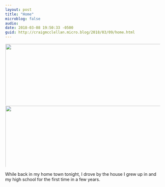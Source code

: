 ```yaml
---
layout: post
title: "Home"
microblog: false
audio: 
date: 2018-03-08 19:50:33 -0500
guid: http://craigmcclellan.micro.blog/2018/03/09/home.html
---
```




<a href="http://craigmcclellan.com/uploads/2018/5e94891ce4.jpg"><img src="http://craigmcclellan.com/uploads/2018/5e94891ce4.jpg" width="450" height="600" style="display: inline-block; max-height: 200px; width: auto; padding: 1px;" class="sunlit_image" /></a><a href="http://craigmcclellan.com/uploads/2018/0a686a8da5.jpg"><img src="http://craigmcclellan.com/uploads/2018/0a686a8da5.jpg" width="450" height="600" style="display: inline-block; max-height: 200px; width: auto; padding: 1px;" class="sunlit_image" /></a>

While back in my home town tonight, I drove by the house I grew up in and my high school for the first time in a few years.




